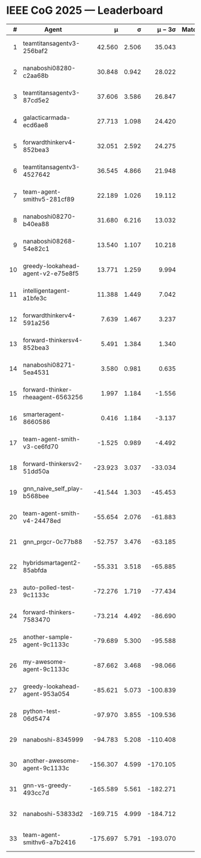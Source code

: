 # IEEE CoG 2025 — Leaderboard

| # | Agent | μ | σ | μ − 3σ | Matches | Updated |
|---:|---|---:|---:|---:|---:|---|
| 1 | teamtitansagentv3-256baf2 | 42.560 | 2.506 | 35.043 | 200 | 2025-08-31 22:23 |
| 2 | nanaboshi08280-c2aa68b | 30.848 | 0.942 | 28.022 | 180 | 2025-08-31 22:23 |
| 3 | teamtitansagentv3-87cd5e2 | 37.606 | 3.586 | 26.847 | 120 | 2025-08-31 22:23 |
| 4 | galacticarmada-ecd6ae8 | 27.713 | 1.098 | 24.420 | 200 | 2025-08-31 22:23 |
| 5 | forwardthinkerv4-852bea3 | 32.051 | 2.592 | 24.275 | 126 | 2025-08-31 22:23 |
| 6 | teamtitansagentv3-4527642 | 36.545 | 4.866 | 21.948 | 60 | 2025-08-31 22:23 |
| 7 | team-agent-smithv5-281cf89 | 22.189 | 1.026 | 19.112 | 180 | 2025-08-31 22:23 |
| 8 | nanaboshi08270-b40ea88 | 31.680 | 6.216 | 13.032 | 80 | 2025-08-31 22:23 |
| 9 | nanaboshi08268-54e82c1 | 13.540 | 1.107 | 10.218 | 260 | 2025-08-31 22:23 |
| 10 | greedy-lookahead-agent-v2-e75e8f5 | 13.771 | 1.259 | 9.994 | 240 | 2025-08-31 22:23 |
| 11 | intelligentagent-a1bfe3c | 11.388 | 1.449 | 7.042 | 152 | 2025-08-31 22:23 |
| 12 | forwardthinkerv4-591a256 | 7.639 | 1.467 | 3.237 | 140 | 2025-08-31 22:23 |
| 13 | forward-thinkersv4-852bea3 | 5.491 | 1.384 | 1.340 | 60 | 2025-08-31 22:23 |
| 14 | nanaboshi08271-5ea4531 | 3.580 | 0.981 | 0.635 | 180 | 2025-08-31 22:23 |
| 15 | forward-thinker-rheaagent-6563256 | 1.997 | 1.184 | -1.556 | 180 | 2025-08-31 22:23 |
| 16 | smarteragent-8660586 | 0.416 | 1.184 | -3.137 | 181 | 2025-08-31 22:23 |
| 17 | team-agent-smith-v3-ce6fd70 | -1.525 | 0.989 | -4.492 | 160 | 2025-08-31 22:23 |
| 18 | forward-thinkersv2-51dd50a | -23.923 | 3.037 | -33.034 | 80 | 2025-08-31 22:23 |
| 19 | gnn_naive_self_play-b568bee | -41.544 | 1.303 | -45.453 | 80 | 2025-08-31 22:23 |
| 20 | team-agent-smith-v4-24478ed | -55.654 | 2.076 | -61.883 | 120 | 2025-08-31 22:23 |
| 21 | gnn_prgcr-0c77b88 | -52.757 | 3.476 | -63.185 | 200 | 2025-08-31 22:23 |
| 22 | hybridsmartagent2-85abfda | -55.331 | 3.518 | -65.885 | 177 | 2025-08-31 22:23 |
| 23 | auto-polled-test-9c1133c | -72.276 | 1.719 | -77.434 | 220 | 2025-08-31 22:23 |
| 24 | forward-thinkers-7583470 | -73.214 | 4.492 | -86.690 | 180 | 2025-08-31 22:23 |
| 25 | another-sample-agent-9c1133c | -79.689 | 5.300 | -95.588 | 100 | 2025-08-31 22:23 |
| 26 | my-awesome-agent-9c1133c | -87.662 | 3.468 | -98.066 | 140 | 2025-08-31 22:23 |
| 27 | greedy-lookahead-agent-953a054 | -85.621 | 5.073 | -100.839 | 180 | 2025-08-31 22:23 |
| 28 | python-test-06d5474 | -97.970 | 3.855 | -109.536 | 140 | 2025-08-31 22:23 |
| 29 | nanaboshi-8345999 | -94.783 | 5.208 | -110.408 | 80 | 2025-08-31 22:23 |
| 30 | another-awesome-agent-9c1133c | -156.307 | 4.599 | -170.105 | 280 | 2025-08-31 22:23 |
| 31 | gnn-vs-greedy-493cc7d | -165.589 | 5.561 | -182.271 | 220 | 2025-08-31 22:23 |
| 32 | nanaboshi-53833d2 | -169.715 | 4.999 | -184.712 | 200 | 2025-08-31 22:23 |
| 33 | team-agent-smithv6-a7b2416 | -175.697 | 5.791 | -193.070 | 180 | 2025-08-31 22:23 |
